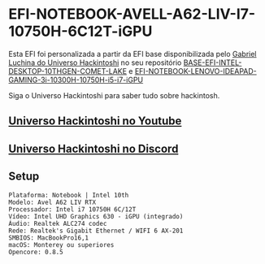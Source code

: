 # EFI-NOTEBOOK-AVELL-A62-LIV-I7-10750H-6C12T-iGPU

Esta EFI foi personalizada a partir da EFI base disponibilizada pelo [Gabriel Luchina do Universo Hackintoshi](https://github.com/luchina-gabriel) no seu repositório [BASE-EFI-INTEL-DESKTOP-10THGEN-COMET-LAKE](https://github.com/luchina-gabriel/BASE-EFI-INTEL-DESKTOP-10THGEN-COMET-LAKE) e [EFI-NOTEBOOK-LENOVO-IDEAPAD-GAMING-3i-10300H-10750H-i5-i7-iGPU](https://github.com/luchina-gabriel/EFI-NOTEBOOK-LENOVO-IDEAPAD-GAMING-3i-10300H-10750H-i5-i7-iGPU)

Siga o Universo Hackintoshi para saber tudo sobre hackintosh.

## [Universo Hackintoshi no Youtube](https://www.youtube.com/c/GabrielLuchina)

## [Universo Hackintoshi no Discord](https://universohackintosh.com/DISCORD)

## Setup

```
Plataforma: Notebook | Intel 10th
Modelo: Avel A62 LIV RTX
Processador: Intel i7 10750H 6C/12T
Vídeo: Intel UHD Graphics 630 - iGPU (integrado)
Áudio: Realtek ALC274 codec
Rede: Realtek's Gigabit Ethernet / WIFI 6 AX-201
SMBIOS: MacBookPro16,1
macOS: Monterey ou superiores
Opencore: 0.8.5
```